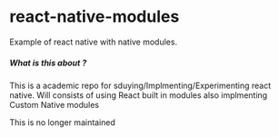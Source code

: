 # react-native-modules
Example of react native with native modules.

##### What is this about ?

This is a academic repo for sduying/Implmenting/Experimenting react native. Will consists of using 
React built in modules also implmenting Custom Native modules


This is no longer maintained